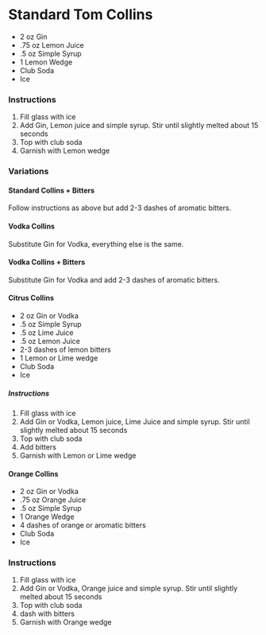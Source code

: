 # Standard Tom Collins
- 2 oz Gin
- .75 oz Lemon Juice
- .5 oz Simple Syrup
- 1 Lemon Wedge
- Club Soda
- Ice

### Instructions
1. Fill glass with ice
2. Add Gin, Lemon juice and simple syrup. Stir until slightly melted about 15 seconds
3. Top with club soda
4. Garnish with Lemon wedge

### Variations
#### Standard Collins + Bitters
Follow instructions as above but add 2-3 dashes of aromatic bitters.

#### Vodka Collins
Substitute Gin for Vodka, everything else is the same.

#### Vodka Collins + Bitters
Substitute Gin for Vodka and add 2-3 dashes of aromatic bitters.

#### Citrus Collins
- 2 oz Gin or Vodka
- .5 oz Simple Syrup
- .5 oz Lime Juice
- .5 oz Lemon Juice
- 2-3 dashes of lemon bitters
- 1 Lemon or Lime wedge
- Club Soda
- Ice

##### Instructions
1. Fill glass with ice
2. Add Gin or Vodka, Lemon juice, Lime Juice and simple syrup. Stir until slightly melted about 15 seconds
3. Top with club soda
4. Add bitters
5. Garnish with Lemon or Lime wedge

#### Orange Collins
- 2 oz Gin or Vodka
- .75 oz Orange Juice
- .5 oz Simple Syrup
- 1 Orange Wedge
- 4 dashes of orange or aromatic bitters
- Club Soda
- Ice

### Instructions
1. Fill glass with ice
2. Add Gin or Vodka, Orange juice and simple syrup. Stir until slightly melted about 15 seconds
3. Top with club soda
4. dash with bitters
5. Garnish with Orange wedge
